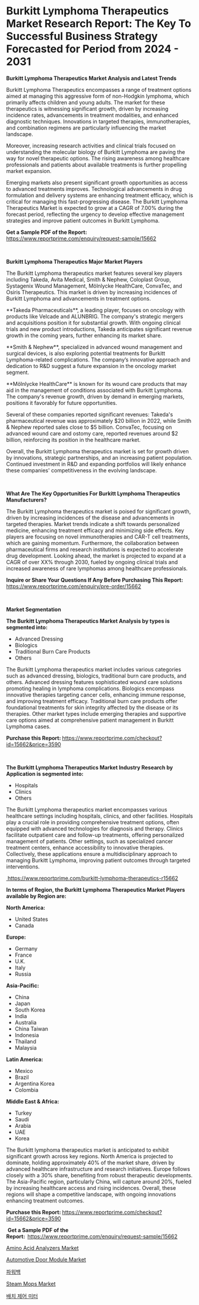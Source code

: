<p><h1>Burkitt Lymphoma Therapeutics Market Research Report: The Key To Successful Business Strategy Forecasted for Period from 2024 - 2031</h1></p><p><strong>Burkitt Lymphoma Therapeutics Market Analysis and Latest Trends</strong></p>
<p><p>Burkitt Lymphoma Therapeutics encompasses a range of treatment options aimed at managing this aggressive form of non-Hodgkin lymphoma, which primarily affects children and young adults. The market for these therapeutics is witnessing significant growth, driven by increasing incidence rates, advancements in treatment modalities, and enhanced diagnostic techniques. Innovations in targeted therapies, immunotherapies, and combination regimens are particularly influencing the market landscape. </p><p>Moreover, increasing research activities and clinical trials focused on understanding the molecular biology of Burkitt Lymphoma are paving the way for novel therapeutic options. The rising awareness among healthcare professionals and patients about available treatments is further propelling market expansion. </p><p>Emerging markets also present significant growth opportunities as access to advanced treatments improves. Technological advancements in drug formulation and delivery systems are enhancing treatment efficacy, which is critical for managing this fast-progressing disease. The Burkitt Lymphoma Therapeutics Market is expected to grow at a CAGR of 7.00% during the forecast period, reflecting the urgency to develop effective management strategies and improve patient outcomes in Burkitt Lymphoma.</p></p>
<p><strong>Get a Sample PDF of the Report:&nbsp;</strong> <a href="https://www.reportprime.com/enquiry/request-sample/15662">https://www.reportprime.com/enquiry/request-sample/15662</a></p>
<p>&nbsp;</p>
<p><strong>Burkitt Lymphoma Therapeutics Major Market Players</strong></p>
<p><p>The Burkitt Lymphoma therapeutics market features several key players including Takeda, Avita Medical, Smith & Nephew, Coloplast Group, Systagenix Wound Management, Mölnlycke HealthCare, ConvaTec, and Osiris Therapeutics. This market is driven by increasing incidences of Burkitt Lymphoma and advancements in treatment options.</p><p>**Takeda Pharmaceuticals**, a leading player, focuses on oncology with products like Velcade and ALUNBRIG. The company's strategic mergers and acquisitions position it for substantial growth. With ongoing clinical trials and new product introductions, Takeda anticipates significant revenue growth in the coming years, further enhancing its market share.</p><p>**Smith & Nephew**, specialized in advanced wound management and surgical devices, is also exploring potential treatments for Burkitt Lymphoma-related complications. The company’s innovative approach and dedication to R&D suggest a future expansion in the oncology market segment.</p><p>**Mölnlycke HealthCare** is known for its wound care products that may aid in the management of conditions associated with Burkitt Lymphoma. The company's revenue growth, driven by demand in emerging markets, positions it favorably for future opportunities.</p><p>Several of these companies reported significant revenues: Takeda's pharmaceutical revenue was approximately $20 billion in 2022, while Smith & Nephew reported sales close to $5 billion. ConvaTec, focusing on advanced wound care and ostomy care, reported revenues around $2 billion, reinforcing its position in the healthcare market.</p><p>Overall, the Burkitt Lymphoma therapeutics market is set for growth driven by innovations, strategic partnerships, and an increasing patient population. Continued investment in R&D and expanding portfolios will likely enhance these companies' competitiveness in the evolving landscape.</p></p>
<p>&nbsp;</p>
<p><strong>What Are The Key Opportunities For Burkitt Lymphoma Therapeutics Manufacturers?</strong></p>
<p><p>The Burkitt Lymphoma therapeutics market is poised for significant growth, driven by increasing incidences of the disease and advancements in targeted therapies. Market trends indicate a shift towards personalized medicine, enhancing treatment efficacy and minimizing side effects. Key players are focusing on novel immunotherapies and CAR-T cell treatments, which are gaining momentum. Furthermore, the collaboration between pharmaceutical firms and research institutions is expected to accelerate drug development. Looking ahead, the market is projected to expand at a CAGR of over XX% through 2030, fueled by ongoing clinical trials and increased awareness of rare lymphomas among healthcare professionals.</p></p>
<p><strong>Inquire or Share Your Questions If Any Before Purchasing This Report:</strong> <a href="https://www.reportprime.com/enquiry/pre-order/15662">https://www.reportprime.com/enquiry/pre-order/15662</a></p>
<p>&nbsp;</p>
<p><strong>Market Segmentation</strong></p>
<p><strong>The Burkitt Lymphoma Therapeutics Market Analysis by types is segmented into:</strong></p>
<p><ul><li>Advanced Dressing</li><li>Biologics</li><li>Traditional Burn Care Products</li><li>Others</li></ul></p>
<p><p>The Burkitt Lymphoma therapeutics market includes various categories such as advanced dressing, biologics, traditional burn care products, and others. Advanced dressing features sophisticated wound care solutions promoting healing in lymphoma complications. Biologics encompass innovative therapies targeting cancer cells, enhancing immune response, and improving treatment efficacy. Traditional burn care products offer foundational treatments for skin integrity affected by the disease or its therapies. Other market types include emerging therapies and supportive care options aimed at comprehensive patient management in Burkitt Lymphoma cases.</p></p>
<p><strong>Purchase this Report:&nbsp;</strong><a href="https://www.reportprime.com/checkout?id=15662&price=3590">https://www.reportprime.com/checkout?id=15662&price=3590</a></p>
<p>&nbsp;</p>
<p><strong>The Burkitt Lymphoma Therapeutics Market Industry Research by Application is segmented into:</strong></p>
<p><ul><li>Hospitals</li><li>Clinics</li><li>Others</li></ul></p>
<p><p>The Burkitt Lymphoma therapeutics market encompasses various healthcare settings including hospitals, clinics, and other facilities. Hospitals play a crucial role in providing comprehensive treatment options, often equipped with advanced technologies for diagnosis and therapy. Clinics facilitate outpatient care and follow-up treatments, offering personalized management of patients. Other settings, such as specialized cancer treatment centers, enhance accessibility to innovative therapies. Collectively, these applications ensure a multidisciplinary approach to managing Burkitt Lymphoma, improving patient outcomes through targeted interventions.</p></p>
<p><a href="https://www.reportprime.com/burkitt-lymphoma-therapeutics-r15662">&nbsp;https://www.reportprime.com/burkitt-lymphoma-therapeutics-r15662</a></p>
<p><strong>In terms of Region, the Burkitt Lymphoma Therapeutics Market Players available by Region are:</strong></p>
<p>
    <p> <strong> North America: </strong>
        <ul>
            <li>United States</li>
            <li>Canada</li>
        </ul>
        </p> 
    <p> <strong> Europe: </strong>
        <ul>
            <li>Germany</li>
            <li>France</li>
            <li>U.K.</li>
            <li>Italy</li>
            <li>Russia</li>
        </ul>
        </p> 
    <p> <strong> Asia-Pacific: </strong>
        <ul>
            <li>China</li>
            <li>Japan</li>
            <li>South Korea</li>
            <li>India</li>
            <li>Australia</li>
            <li>China Taiwan</li>
            <li>Indonesia</li>
            <li>Thailand</li>
            <li>Malaysia</li>
        </ul>
        </p> 
    <p> <strong> Latin America: </strong>
        <ul>
            <li>Mexico</li>
            <li>Brazil</li>
            <li>Argentina Korea</li>
            <li>Colombia</li>
        </ul>
        </p> 
    <p> <strong> Middle East & Africa: </strong>
        <ul>
            <li>Turkey</li>
            <li>Saudi</li>
            <li>Arabia</li>
            <li>UAE</li>
            <li>Korea</li>
        </ul>
    </p>
    </p>
<p><p>The Burkitt lymphoma therapeutics market is anticipated to exhibit significant growth across key regions. North America is projected to dominate, holding approximately 40% of the market share, driven by advanced healthcare infrastructure and research initiatives. Europe follows closely with a 30% share, benefiting from robust therapeutic developments. The Asia-Pacific region, particularly China, will capture around 20%, fueled by increasing healthcare access and rising incidences. Overall, these regions will shape a competitive landscape, with ongoing innovations enhancing treatment outcomes.</p></p>
<p><strong>Purchase this Report: </strong><a href="https://www.reportprime.com/checkout?id=15662&price=3590">https://www.reportprime.com/checkout?id=15662&price=3590</a></p>
<p>&nbsp;<strong>Get a Sample PDF of the Report:&nbsp;&nbsp;</strong><a href="https://www.reportprime.com/enquiry/request-sample/15662">https://www.reportprime.com/enquiry/request-sample/15662</a></p>
<p><strong></strong></p>
<p><p><a href="https://www.linkedin.com/pulse/global-amino-acid-analyzers-market-analysis-key-trends-future-klvvf?trackingId=QA%2Fdd7w6Qo%2BVNWeUkb0ceA%3D%3D">Amino Acid Analyzers Market</a></p><p><a href="https://issuu.com/reportprime-2/docs/automotive-door-module-market-size-_637be57289e8d5">Automotive Door Module Market</a></p><p><a href="https://medium.com/@daniamha96_85754/powerbag-market-%EC%9D%98-%EA%B8%80%EB%A1%9C%EB%B2%8C-%EC%8B%9C%EC%9E%A5-%EA%B0%9C%EC%9A%94%EB%8A%94-%EC%A0%84-%EC%84%B8%EA%B3%84-%EB%B0%8F-%EC%A3%BC%EC%9A%94-%EC%8B%9C%EC%9E%A5%EC%9D%98-%EC%82%B0%EC%97%85%EC%97%90-%EC%98%81%ED%96%A5%EC%9D%84-%EB%AF%B8%EC%B9%98%EB%8A%94-%EC%A3%BC%EC%9A%94-%ED%8A%B8%EB%A0%8C%EB%93%9C%EC%97%90-%EB%8C%80%ED%95%9C-%EB%8F%85%ED%8A%B9%ED%95%9C-%EA%B4%80%EC%A0%90%EC%9D%84-%EC%A0%9C%EA%B3%B5%ED%95%A9%EB%8B%88%EB%8B%A4-0a399310032e">파워백</a></p><p><a href="https://www.linkedin.com/pulse/steam-mops-market-global-regional-analysis-2024-2031-mkt-nova-cdcsf?trackingId=Ha80PG9%2BTvujqCJKHJTAfA%3D%3D">Steam Mops Market</a></p><p><a href="https://medium.com/@daniamha96_85754/%EC%84%B8%EA%B3%84-batch-control-meter-market-%EC%9D%80-2024%EC%97%90%EC%84%9C-2031%EB%A1%9C-%EC%97%B0%ED%8F%89%EA%B7%A0-%EC%A6%9D%EA%B0%80%EC%9C%A8%EC%9D%84-%EB%B3%B4%EC%9D%BC-%EA%B2%83%EC%9C%BC%EB%A1%9C-%EC%98%88%EC%83%81%EB%90%A9%EB%8B%88%EB%8B%A4-39500010d124">배치 제어 미터</a></p></p>